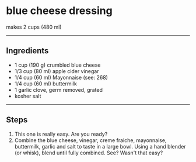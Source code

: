 # blue cheese dressing

makes 2 cups (480 ml)

---

## Ingredients

* 1 cup (190 g) crumbled blue cheese
* 1/3 cup (80 ml) apple cider vinegar
* 1/4 cup (60 ml) Mayonnaise (see: 268)
* 1/4 cup (60 ml) buttermilk
* 1 garlic clove, germ removed, grated
* kosher salt

---

## Steps

1.  This one is really easy. Are you ready?
2.  Combine the blue cheese, vinegar, creme fraiche, mayonnaise, buttermilk, garlic and salt to taste in a large bowl. Using a hand blender (or whisk), blend until fully combined. See? Wasn't that easy?
